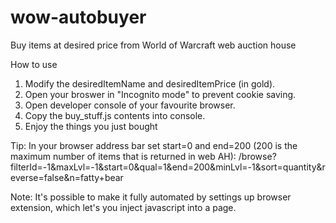 # wow-autobuyer
Buy items at desired price from World of Warcraft web auction house

How to use

1. Modify the desiredItemName and desiredItemPrice (in gold).
2. Open your broswer in "Incognito mode" to prevent cookie saving.
3. Open developer console of your favourite browser.
4. Copy the buy_stuff.js contents into console.
5. Enjoy the things you just bought

Tip:
In your browser address bar set start=0 and end=200 (200 is the maximum number of items that is returned in web AH): 
/browse?filterId=-1&maxLvl=-1&start=0&qual=1&end=200&minLvl=-1&sort=quantity&reverse=false&n=fatty+bear

Note:
It's possible to make it fully automated by settings up browser extension, which let's you inject javascript into a page.
